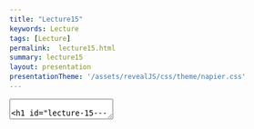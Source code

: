 ```yaml
---
title: "Lecture15"
keywords: Lecture
tags: [Lecture]
permalink:  lecture15.html
summary: lecture15
layout: presentation
presentationTheme: '/assets/revealJS/css/theme/napier.css' 
---
```

<section data-markdown data-separator="^\n---\n$" data-separator-vertical="^\n--\n$">
<textarea data-template>

# Lecture 15 - State Machines
### SET09121 - Games Engineering

<br><br>
Babis Koniaris
<br>


School of Computing. Edinburgh Napier University


---

# Recommended Reading



- Artificial Intelligence for Games. Second Edition. Millington and
    Funge (2009).


 ![image](assets/images/ai_book.jpg)


---

## Review - State and State Machines


---

# Review - State Diagrams

- State modelling is one of most the important aspects in computing!
    - Software development (object/component state).
    - AI (state machines).
    - Networking (protocol and hardware development).
    - Software verification (state-space search).
- Understanding and modelling application state is one of the most important skills and tasks you can do.
- State modelling also provides dynamic behaviour.


---

# Review - State Diagrams


![image](assets/images/state_diagram.png) <!-- .element width="85%"  -->


---

# Review - State Design Pattern

- The state design pattern allows us to encapsulate an object's state within another object.
- We can switch the state object at any time during runtime - changing the behaviour of the object.
- For example the ghosts in PacMan change behaviour.
- Different behaviours are programmed in different objects - the ghost simply calls the state class when it updates.


 ![image](assets/images/state.png)


---

# Review - AI Techniques

- There are numerous usable AI techniques applicable to games development.
    - Classical, deterministic techniques - popular.
    - Academic, non-deterministic techniques - useful in some areas.
- Different techniques accomplish different aspects of game behaviour.
    - Movement.
    - Decision making.
    - Strategy.
    - Learning.
- Today we will look at the basics of decisions via state machines.


---

# Example - Batman: Arkham Asylum

<iframe width="1400" height="800" src="https://www.youtube.com/embed/hNs-orQHaKU" frameborder="0" allow="accelerometer; autoplay; encrypted-media; gyroscope; picture-in-picture" allowfullscreen></iframe>


---

# What are State Machines?

- A state machine is a technique of describing and modelling the state (e.g. behaviour, control, etc.) of a system in a mathematical manner.
- The system is modelled with a number of states and the transitions between these states.
    - The idea of a graph of states can come into play here - remember our description of a graph last week.
- Finite number of states &rarr; Finite State Machine (FSM)


---

# State Machines for AI
- Let us return to the guard concept we presented last week.
- We will take a simple view so we can just focus on state.
- The guard has some basic actions:
    - The guard patrols between point A and point B.
    - If the guard is shot at, the guard will stop patrolling, engage the player, and fire back.
    - If the guard loses sight of the player, the guard will return to patrolling between point A and point B.
    - If the guard is hit, the guard will fall onto the ground and die.



---

# State Machines for AI 

![image](assets/images/simple_state_guard.png) <!-- .element width="100%"  -->


---

# State Machines for AI 

![image](assets/images/sanctum_chart.png) <!-- .element width="100%"  -->


---

# Example - Maze Solving 

![image](assets/images/maze.png) <!-- .element width="100%"  -->


---

# Example - Maze Solving

- To solve a maze we can use a particular trick.
    - This only works if the maze has no shortcuts
- The basic algorithm is:
    - Walk forward from the entrance until you hit a wall.
    - Turn left.
    - Now keep your right hand on a wall at all times.
    - You will eventually reach the other exit.
        - Although it will not necessarily be the fastest route.


---

# Example - Maze Solving 


![image](assets/images/maze_solve.png) <!-- .element width="85%"  -->


---

# State Machines in Our Game Engine

- We will be implementing a basic, reusable state machine behaviour in our game engine.
    - We want reusable so that it is simple for us to extend functionality if required.
- We have already identified the state design pattern as a likely candidate for implementation of state machine behaviour.
- What we need to do is implement this pattern in a manner that works in our game engine.


---

# State Pattern in Our Engine

![image](assets/images/game_state_pattern.png) <!-- .element width="90%"  -->


---

# `State` Interface

- The `State` interface only defines one method:
    - `Execute`
- This method executes the behaviour associated with that state upon the owner of the state.
    - So the state needs to be told the entity to work on.
    - Allows simple state reuse if this is desired.


 ![image](assets/images/state_interface.png)


---

# `StateMachineComponent` Class

- The `StateMachineComponent` is a `Component` that we can attach to an `Entity`.
- The class also follows the manager pattern - it contains and manages a collection of states.
- The core difference is that `Update` does not apply to all states, just the current state.


 ![image](assets/images/state_machine.png)


---

# `Update`

- `Update` is where the main functionality of the state machine occurs.
- It is just one line of code:
    - Execute the current state.
- We call `ChangeState` to change the current state.
- We call `Update` to execute the current state.
- Although simple, the key work we have done is separate out and encapsulated the different object behaviours.


---

# Decomposing State Machines

- If a model has two or more properties it is worthwhile looking to see if they are independent.
- If the properties are independent, it simplifies the logic to separate them into different state machines.
    - You can do this - just have two `StateMachineComponent`s attached to an `Entity`.
- For example:
    - A ranger wanders in the wilderness.
    - If the ranger is hungry, the ranger eats.
    - If it is night, the ranger lights a torch to see.


---

# Decomposing State Machines


![image](assets/images/ranger_all_states.png) <!-- .element width="65%"  -->


![image](assets/images/ranger_decomposed_states.png) <!-- .element width="65%"  -->



---

# Comments on State Machines

- FSMs are simple to use and understand.
    - Advantageous in lots of circumstances.
    - If you require degrees of intensity or "fuzziness" you will require a different AI technique.
- FSMs are difficult to modify once in place.
    - Small changes usually affect the entire FSM.
    - You will generally need to rethink and rewrite your FSM code.


---

# State Machines for Game Control

- We can extend our state machine implementation to work as a game controller.
    - All you need is an update and render for state, and call these when in the main game's relevant method.
- This allows you to trivially implement game screens:
    - Menu.
    - Main gameplay.
    - etc.
- The main game only calls update and draw on these elements of the game based on the state.
- This is effectively what the scene management system is doing.


---

## Summary


---

# Summary

- We've taken a broad look at state machines and how they work.
- We have also taken a look at how we will implement them in our game engine.
- Really, the ideas here will be more understandable when you implement the system and play around with the functionality.
- This can be used to underpin much of the AI behaviour we will look at - much like steering behaviours.
